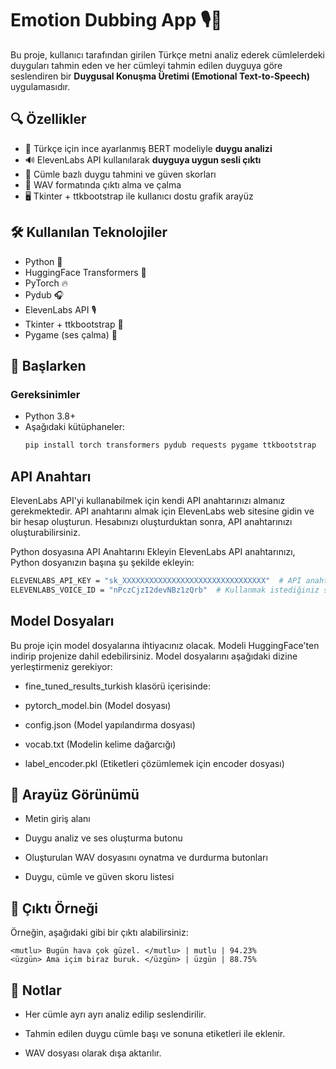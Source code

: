 # Emotion Dubbing App 🎙️🧠

Bu proje, kullanıcı tarafından girilen Türkçe metni analiz ederek cümlelerdeki duyguları tahmin eden ve her cümleyi tahmin edilen duyguya göre seslendiren bir **Duygusal Konuşma Üretimi (Emotional Text-to-Speech)** uygulamasıdır.

## 🔍 Özellikler

- 🤖 Türkçe için ince ayarlanmış BERT modeliyle **duygu analizi**
- 🔊 ElevenLabs API kullanılarak **duyguya uygun sesli çıktı**
- 🧾 Cümle bazlı duygu tahmini ve güven skorları
- 💾 WAV formatında çıktı alma ve çalma
- 🖥️ Tkinter + ttkbootstrap ile kullanıcı dostu grafik arayüz

## 🛠️ Kullanılan Teknolojiler

- Python 🐍
- HuggingFace Transformers 🤗
- PyTorch 🔥
- Pydub 🎧
- ElevenLabs API 🎙️
- Tkinter + ttkbootstrap 🎨
- Pygame (ses çalma) 🎼

## 🚀 Başlarken
### Gereksinimler

- Python 3.8+
- Aşağıdaki kütüphaneler:
  ```bash
  pip install torch transformers pydub requests pygame ttkbootstrap
  
## API Anahtarı

ElevenLabs API'yi kullanabilmek için kendi API anahtarınızı almanız gerekmektedir. API anahtarını almak için ElevenLabs web sitesine gidin ve bir hesap oluşturun. Hesabınızı oluşturduktan sonra, API anahtarınızı oluşturabilirsiniz.

Python dosyasına API Anahtarını Ekleyin
ElevenLabs API anahtarınızı, Python dosyanızın başına şu şekilde ekleyin:
  ```bash
  ELEVENLABS_API_KEY = "sk_XXXXXXXXXXXXXXXXXXXXXXXXXXXXXXXX"  # API anahtarınızı buraya ekleyin
  ELEVENLABS_VOICE_ID = "nPczCjzI2devNBz1zQrb"  # Kullanmak istediğiniz sesin ID'si

```
## Model Dosyaları
Bu proje için model dosyalarına ihtiyacınız olacak. Modeli HuggingFace'ten indirip projenize dahil edebilirsiniz. Model dosyalarını aşağıdaki dizine yerleştirmeniz gerekiyor:

- fine_tuned_results_turkish klasörü içerisinde:

- pytorch_model.bin (Model dosyası)

- config.json (Model yapılandırma dosyası)

- vocab.txt (Modelin kelime dağarcığı)

- label_encoder.pkl (Etiketleri çözümlemek için encoder dosyası)

## 📸 Arayüz Görünümü
- Metin giriş alanı

- Duygu analiz ve ses oluşturma butonu

- Oluşturulan WAV dosyasını oynatma ve durdurma butonları

- Duygu, cümle ve güven skoru listesi

## 📂 Çıktı Örneği
Örneğin, aşağıdaki gibi bir çıktı alabilirsiniz:

  ```text
<mutlu> Bugün hava çok güzel. </mutlu> | mutlu | 94.23%
<üzgün> Ama içim biraz buruk. </üzgün> | üzgün | 88.75%
```

## 📌 Notlar
- Her cümle ayrı ayrı analiz edilip seslendirilir.

- Tahmin edilen duygu cümle başı ve sonuna <duygu> etiketleri ile eklenir.

- WAV dosyası olarak dışa aktarılır.
